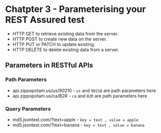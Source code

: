 # Chatpter 3 - Parameterising your REST Assured test

* HTTP GET to retrieve existing data from the server.
* HTTP POST to create new data on the server.
* HTTP PUT or PATCH to update existing.
* HTTP DELETE to delete existing data from a server.

## Parameters in RESTful APIs

### Path Parameters

* api.zippopotam.us/us/90210 - `us` and `90210` are path parameters here
* api.zippopotam.us/ca/B2R - `ca` and `B2R` are path parameters here

### Query Parameters

* md5.jsontest.com/?text=apple - `key = text , value = apple`
* md5.jsontest.com/?text=banana - `key = text , value = banana`
